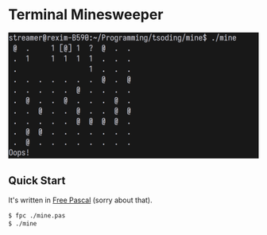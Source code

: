 # Terminal Minesweeper

![thumbnail](./thumbnail.png)

## Quick Start

It's written in [Free Pascal](https://www.freepascal.org/download.html) (sorry about that).

```console
$ fpc ./mine.pas
$ ./mine
```

